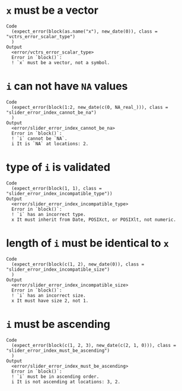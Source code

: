 # `x` must be a vector

    Code
      (expect_error(block(as.name("x"), new_date(0)), class = "vctrs_error_scalar_type")
      )
    Output
      <error/vctrs_error_scalar_type>
      Error in `block()`:
      ! `x` must be a vector, not a symbol.

# `i` can not have `NA` values

    Code
      (expect_error(block(1:2, new_date(c(0, NA_real_))), class = "slider_error_index_cannot_be_na")
      )
    Output
      <error/slider_error_index_cannot_be_na>
      Error in `block()`:
      ! `i` cannot be `NA`.
      i It is `NA` at locations: 2.

# type of `i` is validated

    Code
      (expect_error(block(1, 1), class = "slider_error_index_incompatible_type"))
    Output
      <error/slider_error_index_incompatible_type>
      Error in `block()`:
      ! `i` has an incorrect type.
      x It must inherit from Date, POSIXct, or POSIXlt, not numeric.

# length of `i` must be identical to `x`

    Code
      (expect_error(block(c(1, 2), new_date(0)), class = "slider_error_index_incompatible_size")
      )
    Output
      <error/slider_error_index_incompatible_size>
      Error in `block()`:
      ! `i` has an incorrect size.
      x It must have size 2, not 1.

# `i` must be ascending

    Code
      (expect_error(block(c(1, 2, 3), new_date(c(2, 1, 0))), class = "slider_error_index_must_be_ascending")
      )
    Output
      <error/slider_error_index_must_be_ascending>
      Error in `block()`:
      ! `i` must be in ascending order.
      i It is not ascending at locations: 3, 2.

